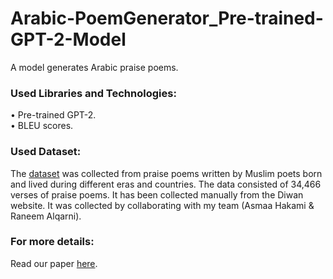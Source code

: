 # Arabic-PoemGenerator_Pre-trained-GPT-2-Model
A model generates Arabic praise poems.

### Used Libraries and Technologies:
•	Pre-trained GPT-2.\
•	BLEU scores.

### Used Dataset:
The [dataset](https://bit.ly/PraisePoems) was collected from praise poems written by Muslim poets born and lived during different eras and countries. The data consisted of 34,466 verses of praise poems. It has been collected manually from the Diwan website. It was collected by collaborating with my team (Asmaa Hakami & Raneem Alqarni). 

### For more details:
Read our paper [here](https://bit.ly/paper-nlp).
